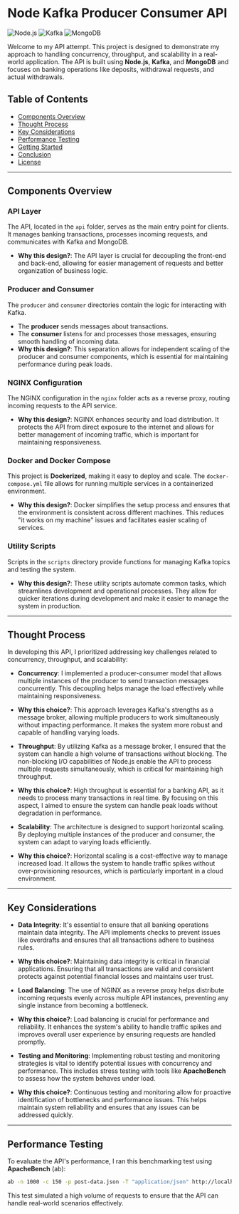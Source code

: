 # Node Kafka Producer Consumer API

![Node.js](https://img.shields.io/badge/Node.js-333333?style=flat&logo=nodedotjs&logoColor=white)
![Kafka](https://img.shields.io/badge/Kafka-000000?style=flat&logo=apachekafka&logoColor=white)
![MongoDB](https://img.shields.io/badge/MongoDB-47A248?style=flat&logo=mongodb&logoColor=white)

Welcome to my API attempt. This project is designed to demonstrate my approach to handling concurrency, throughput, and scalability in a real-world application. The API is built using **Node.js**, **Kafka**, and **MongoDB** and focuses on banking operations like deposits, withdrawal requests, and actual withdrawals.

## Table of Contents

- [Components Overview](#components-overview)
- [Thought Process](#thought-process)
- [Key Considerations](#key-considerations)
- [Performance Testing](#performance-testing)
- [Getting Started](#getting-started)
- [Conclusion](#conclusion)
- [License](#license)

---

## Components Overview

### **API Layer**
The API, located in the `api` folder, serves as the main entry point for clients. It manages banking transactions, processes incoming requests, and communicates with Kafka and MongoDB. 
- **Why this design?**: The API layer is crucial for decoupling the front-end and back-end, allowing for easier management of requests and better organization of business logic.

### **Producer and Consumer**
The `producer` and `consumer` directories contain the logic for interacting with Kafka. 
- The **producer** sends messages about transactions.
- The **consumer** listens for and processes those messages, ensuring smooth handling of incoming data.
- **Why this design?**: This separation allows for independent scaling of the producer and consumer components, which is essential for maintaining performance during peak loads.

### **NGINX Configuration**
The NGINX configuration in the `nginx` folder acts as a reverse proxy, routing incoming requests to the API service. 
- **Why this design?**: NGINX enhances security and load distribution. It protects the API from direct exposure to the internet and allows for better management of incoming traffic, which is important for maintaining responsiveness.

### **Docker and Docker Compose**
This project is **Dockerized**, making it easy to deploy and scale. The `docker-compose.yml` file allows for running multiple services in a containerized environment.
- **Why this design?**: Docker simplifies the setup process and ensures that the environment is consistent across different machines. This reduces "it works on my machine" issues and facilitates easier scaling of services.

### **Utility Scripts**
Scripts in the `scripts` directory provide functions for managing Kafka topics and testing the system.
- **Why this design?**: These utility scripts automate common tasks, which streamlines development and operational processes. They allow for quicker iterations during development and make it easier to manage the system in production.

---

## Thought Process

In developing this API, I prioritized addressing key challenges related to concurrency, throughput, and scalability:

- **Concurrency**: I implemented a producer-consumer model that allows multiple instances of the producer to send transaction messages concurrently. This decoupling helps manage the load effectively while maintaining responsiveness.
- **Why this choice?**: This approach leverages Kafka's strengths as a message broker, allowing multiple producers to work simultaneously without impacting performance. It makes the system more robust and capable of handling varying loads.

- **Throughput**: By utilizing Kafka as a message broker, I ensured that the system can handle a high volume of transactions without blocking. The non-blocking I/O capabilities of Node.js enable the API to process multiple requests simultaneously, which is critical for maintaining high throughput.
- **Why this choice?**: High throughput is essential for a banking API, as it needs to process many transactions in real time. By focusing on this aspect, I aimed to ensure the system can handle peak loads without degradation in performance.

- **Scalability**: The architecture is designed to support horizontal scaling. By deploying multiple instances of the producer and consumer, the system can adapt to varying loads efficiently. 
- **Why this choice?**: Horizontal scaling is a cost-effective way to manage increased load. It allows the system to handle traffic spikes without over-provisioning resources, which is particularly important in a cloud environment.

---

## Key Considerations

- **Data Integrity**: It's essential to ensure that all banking operations maintain data integrity. The API implements checks to prevent issues like overdrafts and ensures that all transactions adhere to business rules.
- **Why this choice?**: Maintaining data integrity is critical in financial applications. Ensuring that all transactions are valid and consistent protects against potential financial losses and maintains user trust.

- **Load Balancing**: The use of NGINX as a reverse proxy helps distribute incoming requests evenly across multiple API instances, preventing any single instance from becoming a bottleneck.
- **Why this choice?**: Load balancing is crucial for performance and reliability. It enhances the system's ability to handle traffic spikes and improves overall user experience by ensuring requests are handled promptly.

- **Testing and Monitoring**: Implementing robust testing and monitoring strategies is vital to identify potential issues with concurrency and performance. This includes stress testing with tools like **ApacheBench** to assess how the system behaves under load.
- **Why this choice?**: Continuous testing and monitoring allow for proactive identification of bottlenecks and performance issues. This helps maintain system reliability and ensures that any issues can be addressed quickly.

---

## Performance Testing

To evaluate the API's performance, I ran this benchmarking test using **ApacheBench** (ab):

```bash
ab -n 1000 -c 150 -p post-data.json -T "application/json" http://localhost:80/transaction
```

This test simulated a high volume of requests to ensure that the API can handle real-world scenarios effectively.